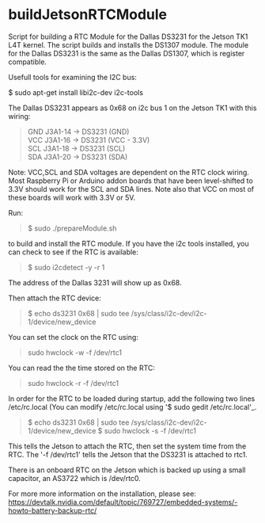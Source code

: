 # buildJetsonRTCModule
Script for building a RTC Module for the Dallas DS3231 for the Jetson TK1 L4T kernel. The script builds and installs the DS1307 module. The module for the Dallas DS3231 is the same as the Dallas DS1307, which is register compatible.

Usefull tools for examining the I2C bus: 

$ sudo apt-get install libi2c-dev i2c-tools

The Dallas DS3231 appears as 0x68 on i2c bus 1 on the Jetson TK1 with this wiring:

<blockquote><p>GND J3A1-14 ->  DS3231 (GND)<br>
VCC J3A1-16 ->  DS3231 (VCC - 3.3V) <br>
SCL J3A1-18 ->  DS3231 (SCL)<br>
SDA J3A1-20 ->  DS3231 (SDA)</p></blockquote>

Note: VCC,SCL and SDA voltages are dependent on the RTC clock wiring. Most Raspberry Pi or Arduino addon boards that have been level-shifted to 3.3V should work for the SCL and SDA lines. Note also that VCC on most of these boards will work with 3.3V or 5V.

Run:
<blockquote>$ sudo ./prepareModule.sh</blockquote>
to build and install the RTC module. If you have the i2c tools installed, you can check to see if the RTC is available:
<blockquote>$ sudo i2cdetect -y -r 1</blockquote>
The address of the Dallas 3231 will show up as 0x68.

Then attach the RTC device:
<blockquote>$ echo ds3231 0x68 | sudo tee /sys/class/i2c-dev/i2c-1/device/new_device</blockquote>
You can set the clock on the RTC using:
<blockquote>sudo hwclock -w -f /dev/rtc1</blockquote>
You can read the the time stored on the RTC:
<blockquote>sudo hwclock -r -f /dev/rtc1</blockquote>
In order for the RTC to be loaded during startup, add the following two lines /etc/rc.local
(You can modify /etc/rc.local using '$ sudo gedit /etc/rc.local'_.
<blockquote>$ echo ds3231 0x68 | sudo tee /sys/class/i2c-dev/i2c-1/device/new_device
$ sudo hwclock -s -f /dev/rtc1</blockquote>
This tells the Jetson to attach the RTC, then set the system time from the RTC. The '-f /dev/rtc1' tells the Jetson that the DS3231 is attached to rtc1. 

There is an onboard RTC on the Jetson which is backed up using a small capacitor, an AS3722 which is /dev/rtc0. 

For more more information on the installation, please see: https://devtalk.nvidia.com/default/topic/769727/embedded-systems/-howto-battery-backup-rtc/




